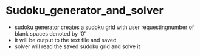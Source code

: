 # Sudoku_generator_and_solver
- sudoku generator creates a sudoku grid with user requestingnumber of blank spaces denoted by '0'  
- it will be output to the text file and saved  
- solver will read the saved sudoku grid and solve it
